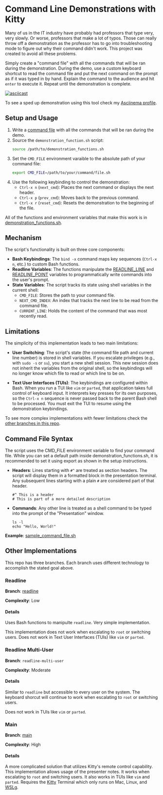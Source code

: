 # Command Line Demonstrations with Kitty

Many of us in the IT industry have probably had professors that type very, very slowly. Or worse, professors that make a lot of typos. Those can really throw off a demonstration as the professor has to go into troubleshooting mode to figure out why their command didn't work. This project was created to avoid all these problems.

Simply create a "command file" with all the commands that will be ran during the demonstration. During the demo, use a custom keyboard shortcut to read the command file and put the next command on the prompt as if it was typed in by hand. Explain the command to the audience and hit `enter` to execute it. Repeat until the demonstration is complete.

[![asciicast](https://asciinema.org/a/706500.svg)](https://asciinema.org/a/706500)

To see a sped up demonstration using this tool check my [Asciinema profile](https://asciinema.org/~sean-twie03).

## Setup and Usage

1. Write a [command file](#command-file-syntax) with all the commands that will be ran during the demo.
2. Source the `demonstration_function.sh` script:
    ```sh
    source /path/to/demonstration_functions.sh
    ```
3. Set the `CMD_FILE` environment varaible to the absolute path of your command file:
    ```sh
    export CMD_FILE=/path/to/your/command/file.sh
    ```
4. Use the following keybinding to control the demonstration:
    * `Ctrl-x n` (`next_cmd`): Places the next command or displays the next header.
    * `Ctrl-x p` (`prev_cmd`): Moves back to the previous command.
    * `Ctrl-x r` (`reset_cmd`): Resets the demonstration to the beginning of the file.

All of the functions and environment variables that make this work is in [demonstration_functions.sh](./demonstration_functions.sh).

## Mechanism

The script's functionality is built on three core components:

* **Bash Keybindings**: The `bind -x` command maps key sequences (`Ctrl-x n`, etc.) to custom Bash functions.
* **Readline Variables**: The functions manipulate the [READLINE_LINE](https://www.gnu.org/software/bash/manual/html_node/Bash-Variables.html#index-READLINE_005fLINE) and [READLINE_POINT](https://www.gnu.org/software/bash/manual/html_node/Bash-Variables.html#index-READLINE_005fPOINT) variables to programmatically write commands into the user's prompt.
* **State Variables**: The script tracks its state using shell variables in the current shell:
    * `CMD_FILE`: Stores the path to your command file.
    * `NEXT_CMD_INDEX`: An index that tracks the next line to be read from the command file.
    * `CURRENT_LINE`: Holds the content of the command that was most recently read.

## Limitations

The simplicity of this implementation leads to two main limitations:

*   **User Switching**: The script's state (the command file path and current line number) is stored in shell variables. If you escalate privileges (e.g., with `sudo -s` or `su`), you start a new shell session. This new session does not inherit the variables from the original shell, so the keybindings will no longer know which file to read or which line to be on.

*   **Text User Interfaces (TUIs)**: The keybindings are configured within Bash. When you run a TUI like `vim` or `parted`, that application takes full control of keyboard input. It interprets key presses for its own purposes, so the `Ctrl-x n` sequence is never passed back to the parent Bash shell to be processed. You must exit the TUI to resume using the demonstration keybindings.

To see more complex implementations with fewer limitations check the [other branches in this repo](#other-implementations).

## Command File Syntax

The script uses the CMD_FILE environment variable to find your command file. While you can set a default path inside demonstration_functions.sh, it is recommended to set it using export as shown in the setup instructions.

* **Headers**: Lines starting with `#^` are treated as section headers. The script will display them in a formatted block in the presentation terminal. Any subsequent lines starting with a plain `#` are considered part of that header.
    ```
    #^ This is a header
    # This is part of a more detailed description
    ```
* **Commands**: Any other line is treated as a shell command to be typed into the prompt of the "Presentation" window.
    ```
    ls -l
    echo "Hello, World!"
    ```

**Example**: [sample_command_file.sh](./sample_command_file.sh)

## Other Implementations

This repo has three branches. Each branch uses different technology to accomplish the stated goal above.

### Readline

**Branch**: [readline](https://github.com/seantwie03/cli_demos/tree/readline?tab=readme-ov-file)

**Complexity**: Low

#### Details

Uses Bash functions to manipulte `readline`. Very simple implementation.

This implementation does not work when escalating to `root` or switching users. Does not work in Text User Interfaces (TUIs) like `vim` or `parted`.

### Readline Multi-User

**Branch**: `readline-multi-user`

**Complexity**: Moderate

#### Details

Similar to `readline` but accessible to every user on the system. The keyboard shorcut will continue to work when escalating to `root` or switching users.

Does not work in TUIs like `vim` or `parted`.

### Main

**Branch**: [main](https://github.com/seantwie03/cli_demos)

**Complexity**: High

#### Details

A more complicated solution that utilizes Kitty's remote control capability. This implementation allows usage of the presenter notes. It works when escalating to `root` and switching users. It also works in TUIs like `vim` and `parted`. Requires the [Kitty](https://sw.kovidgoyal.net/kitty/) Terminal which only runs on Mac, Linux, and [WSLg](https://learn.microsoft.com/en-us/windows/wsl/tutorials/gui-apps).

